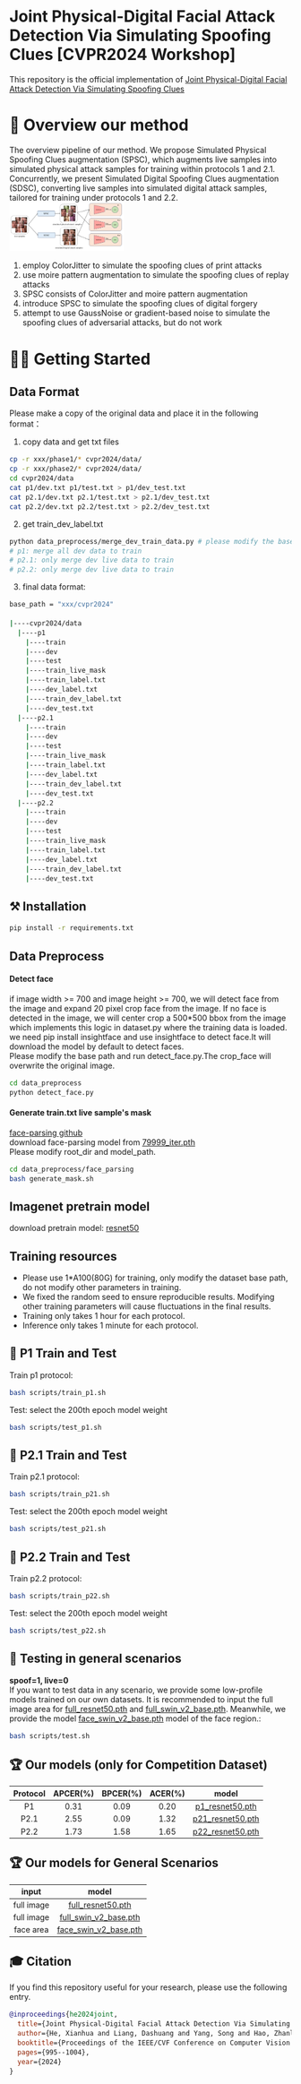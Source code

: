 # Joint Physical-Digital Facial Attack Detection Via Simulating Spoofing Clues [CVPR2024 Workshop]
This repository is the official implementation of [Joint Physical-Digital Facial Attack Detection Via Simulating Spoofing Clues](http://arxiv.org/abs/2404.08450)
# 🤗 Overview our method
The overview pipeline of our method. We propose Simulated Physical Spoofing Clues augmentation (SPSC), which augments live samples into simulated physical attack samples for training within protocols 1 and 2.1. Concurrently, we present Simulated Digital Spoofing Clues augmentation (SDSC), converting live samples into simulated digital attack samples, tailored for training under protocols 1 and 2.2.
<img src="readme_images/pipeline.png" alt="image" style="zoom:20%;" />


1. employ ColorJitter to simulate the spoofing clues of print attacks
2. use moire pattern augmentation to simulate the spoofing clues of replay attacks
3. SPSC consists of ColorJitter and moire pattern augmentation
4. introduce SPSC to simulate the spoofing clues of digital forgery
5. attempt to use GaussNoise or gradient-based noise to simulate the spoofing clues of adversarial attacks, but do not work

# 🏃‍♂️ Getting Started

## Data Format
Please make a copy of the original data and place it in the following format：
1. copy data and get txt files
```bash 
cp -r xxx/phase1/* cvpr2024/data/
cp -r xxx/phase2/* cvpr2024/data/
cd cvpr2024/data
cat p1/dev.txt p1/test.txt > p1/dev_test.txt
cat p2.1/dev.txt p2.1/test.txt > p2.1/dev_test.txt
cat p2.2/dev.txt p2.2/test.txt > p2.2/dev_test.txt
```
2. get train_dev_label.txt
```bash 
python data_preprocess/merge_dev_train_data.py # please modify the base path
# p1: merge all dev data to train
# p2.1: only merge dev live data to train
# p2.2: only merge dev live data to train
```
3. final data format:
```bash
base_path = "xxx/cvpr2024"

|----cvpr2024/data
  |----p1
    |----train
    |----dev
    |----test
    |----train_live_mask
    |----train_label.txt
    |----dev_label.txt
    |----train_dev_label.txt
    |----dev_test.txt
  |----p2.1
    |----train
    |----dev
    |----test
    |----train_live_mask
    |----train_label.txt
    |----dev_label.txt
    |----train_dev_label.txt
    |----dev_test.txt
  |----p2.2
    |----train
    |----dev
    |----test
    |----train_live_mask
    |----train_label.txt
    |----dev_label.txt
    |----train_dev_label.txt
    |----dev_test.txt
```

## ⚒️ Installation
```bash
pip install -r requirements.txt
```

## Data Preprocess
#### Detect face
if image width >= 700 and image height >= 700, we will detect face from the image and expand 20 pixel crop face from the image.
If no face is detected in the image, we will center crop a 500*500 bbox from the image which implements this logic in dataset.py where the training data is loaded.
we need pip install insightface and use insightface to detect face.It will download the model by default to detect faces. 
<br>
Please modify the base path and run detect_face.py.The crop_face will overwrite the original image.
```bash
cd data_preprocess
python detect_face.py
```
#### Generate train.txt live sample's mask
[face-parsing github](https://github.com/zllrunning/face-parsing.PyTorch) <br>
download face-parsing model from [79999_iter.pth](https://drive.google.com/file/d/154JgKpzCPW82qINcVieuPH3fZ2e0P812/view) <br>
Please modify root_dir and model_path.
```bash
cd data_preprocess/face_parsing
bash generate_mask.sh
```
## Imagenet pretrain model
download pretrain model: [resnet50](https://download.pytorch.org/models/resnet50-19c8e357.pth)

## Training resources
- Please use 1*A100(80G) for training, only modify the dataset base path, do not modify other parameters in training.
- We fixed the random seed to ensure reproducible results. Modifying other training parameters will cause fluctuations in the final results.
- Training only takes 1 hour for each protocol. 
- Inference only takes 1 minute for each protocol.

## 🚀  P1 Train and Test
Train p1 protocol:
```bash
bash scripts/train_p1.sh
```
Test: select the 200th epoch model weight
```bash
bash scripts/test_p1.sh
```
## 🚀  P2.1 Train and Test
Train p2.1 protocol:
```bash
bash scripts/train_p21.sh
```
Test: select the 200th epoch model weight
```bash
bash scripts/test_p21.sh
```

## 🚀  P2.2 Train and Test
Train p2.2 protocol:
```bash
bash scripts/train_p22.sh
```
Test: select the 200th epoch model weight
```bash
bash scripts/test_p22.sh
```

## 🚀  Testing in general scenarios 
**spoof=1, live=0** <br>
If you want to test data in any scenario, we provide some low-profile models trained on our own datasets. It is recommended to input the full image area for [full_resnet50.pth](https://drive.google.com/file/d/1VpWN8CXdVVLTwyTPABeFXmr3UnnenjYe/view?usp=sharing) and [full_swin_v2_base.pth](https://drive.google.com/file/d/1Ii3JmoRjWcOLF4xNwCqtJyp0Ok0vJva3/view?usp=sharing). Meanwhile, we provide the model [face_swin_v2_base.pth](https://drive.google.com/file/d/1E4UD8UK_KzjhpAvR6hYInlteOEaxDZbZ/view?usp=sharing) model of the face region.:

```bash
bash scripts/test.sh
```

## 🏆 Our models (only for Competition Dataset)

Protocol|APCER(%)|BPCER(%)|ACER(%)|model
:---:|:---:|:---:|:---:|:---:
P1|0.31|0.09|0.20|[p1_resnet50.pth](https://drive.google.com/file/d/1gNUMzaK87CcQlM_aCr7TjU3iLx_2NiBp/view?usp=drive_link)
P2.1|2.55|0.09|1.32|[p21_resnet50.pth](https://drive.google.com/file/d/1pTxdI2uZj1yBSCN64vKs-cQddIZN6rvO/view?usp=drive_link)
P2.2|1.73|1.58|1.65|[p22_resnet50.pth](https://drive.google.com/file/d/1GTAoTmyCbYGws5BV07qUL-iGVvHx_LmF/view?usp=sharing)

## 🏆 Our models for General Scenarios

input|model
:---:|:---:
full image|[full_resnet50.pth](https://drive.google.com/file/d/1VpWN8CXdVVLTwyTPABeFXmr3UnnenjYe/view?usp=sharing)
full image|[full_swin_v2_base.pth](https://drive.google.com/file/d/1Ii3JmoRjWcOLF4xNwCqtJyp0Ok0vJva3/view?usp=sharing)
face area|[face_swin_v2_base.pth](https://drive.google.com/file/d/1E4UD8UK_KzjhpAvR6hYInlteOEaxDZbZ/view?usp=sharing)


## 🎓 Citation
If you find this repository useful for your research, please use the following entry.
```BibTeX
@inproceedings{he2024joint,
  title={Joint Physical-Digital Facial Attack Detection Via Simulating Spoofing Clues},
  author={He, Xianhua and Liang, Dashuang and Yang, Song and Hao, Zhanlong and Ma, Hui and Mao, Binjie and Li, Xi and Wang, Yao and Yan, Pengfei and Liu, Ajian},
  booktitle={Proceedings of the IEEE/CVF Conference on Computer Vision and Pattern Recognition},
  pages={995--1004},
  year={2024}
}
```
